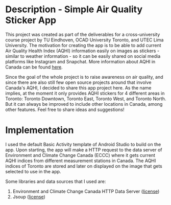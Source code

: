 # Description - Simple Air Quality Sticker App

This project was created as part of the deliverables for a cross-university course project by TU Eindhoven, OCAD University Toronto, and UTEC Lima University. The motivation for creating the app is to be able to add current Air Quality Health Index (AQHI) information easily on images as stickers - similar to weather information - so it can be easily shared on social media platforms like Instagram and Snapchat. More information about AQHI in Canada can be found [here](http://www.airqualityontario.com/science/aqhi_description.php).

Since the goal of the whole project is to raise awareness on air quality, and since there are also still few open source projects around that involve Canada's AQHI, I decided to share this app project here. As the name implies, at the moment it only provides AQHI stickers for 4 different areas in Toronto: Toronto Downtown, Toronto East, Toronto West, and Toronto North. But it can always be improved to include other locations in Canada, among other features. Feel free to share ideas and suggestions!

# Implementation

I used the default Basic Activity template of Android Studio to build on the app. Upon starting, the app will make a HTTP request to the data server of Environment and Climate Change Canada (ECCC) where it gets current AQHI indices from different measurement stations in Canada. The AQHI indices of Toronto are stored and later on displayed on the image that gets selected to use in the app.

Some libraries and data sources that I used are:
1. Environment and Climate Change Canada HTTP Data Server ([license](http://dd.weather.gc.ca/doc/LICENCE_GENERAL.txt))
2. Jsoup ([license](https://jsoup.org/license))
